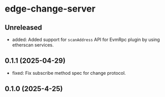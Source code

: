 # edge-change-server

## Unreleased

- added: Added support for `scanAddress` API for EvmRpc plugin by using etherscan services.

## 0.1.1 (2025-04-29)

- fixed: Fix subscribe method spec for change protocol.

## 0.1.0 (2025-4-25)
